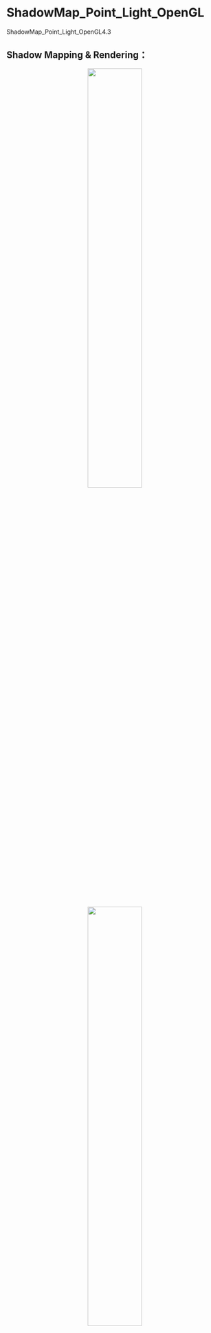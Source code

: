 # ShadowMap_Point_Light_OpenGL
ShadowMap_Point_Light_OpenGL4.3
## Shadow Mapping & Rendering：
<center class="half">
<img src="http://ota0mocmv.bkt.clouddn.com/shadowMap.png" width="50%" height="50%" />
<img src="http://ota0mocmv.bkt.clouddn.com/shadow_normal.png" width="50%" height="50%" />
</center>
### Reference:
https://learnopengl.com/Advanced-Lighting/Shadows/Shadow-Mapping
